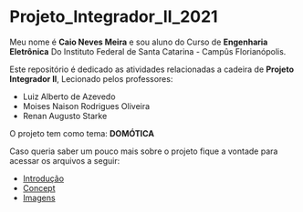 # Projeto_Integrador_II_2021

Meu nome é **Caio Neves Meira** e sou aluno do Curso de **Engenharia Eletrônica** Do Instituto Federal de Santa Catarina - Campûs Florianópolis.

Este repositório é dedicado as atividades relacionadas a cadeira de **Projeto Integrador II**, Lecionado pelos professores:
 - Luiz Alberto de Azevedo
 - Moises Naison Rodrigues Oliveira
 - Renan Augusto Starke

O projeto tem como tema: **DOMÓTICA**

Caso queria saber um pouco mais sobre o projeto fique a vontade para acessar os arquivos a seguir:

- [Introdução]()
- [Concept](https://github.com/CaioMeira/Projeto_Integrador_II_2021/blob/main/Concept.md)
- [Imagens](https://github.com/CaioMeira/Projeto_Integrador_II_2021/tree/main/Imagens)
